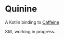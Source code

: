# Quinine

A Kotlin binding to [Caffeine](https://github.com/ben-manes/caffeine)

Still, working in progress.
